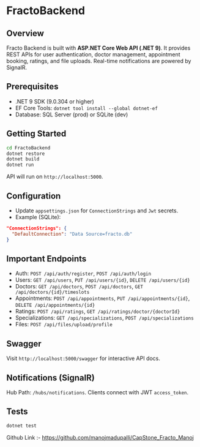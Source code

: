 # FractoBackend

## Overview
Fracto Backend is built with **ASP.NET Core Web API (.NET 9)**. It provides REST APIs for user authentication, doctor management, appointment booking, ratings, and file uploads. Real-time notifications are powered by SignalR.

## Prerequisites
- .NET 9 SDK (9.0.304 or higher)
- EF Core Tools: `dotnet tool install --global dotnet-ef`
- Database: SQL Server (prod) or SQLite (dev)

## Getting Started
```bash
cd FractoBackend
dotnet restore
dotnet build
dotnet run
```

API will run on `http://localhost:5000`.

## Configuration
- Update `appsettings.json` for `ConnectionStrings` and `Jwt` secrets.
- Example (SQLite):
```json
"ConnectionStrings": {
  "DefaultConnection": "Data Source=fracto.db"
}
```

## Important Endpoints
- Auth: `POST /api/auth/register`, `POST /api/auth/login`
- Users: `GET /api/users`, `PUT /api/users/{id}`, `DELETE /api/users/{id}`
- Doctors: `GET /api/doctors`, `POST /api/doctors`, `GET /api/doctors/{id}/timeslots`
- Appointments: `POST /api/appointments`, `PUT /api/appointments/{id}`, `DELETE /api/appointments/{id}`
- Ratings: `POST /api/ratings`, `GET /api/ratings/doctor/{doctorId}`
- Specializations: `GET /api/specializations`, `POST /api/specializations`
- Files: `POST /api/files/upload/profile`

## Swagger
Visit `http://localhost:5000/swagger` for interactive API docs.

## Notifications (SignalR)
Hub Path: `/hubs/notifications`. Clients connect with JWT `access_token`.

## Tests
```bash
dotnet test
```

Github Link :- https://github.com/manojmadupalli/CapStone_Fracto_Manoj
